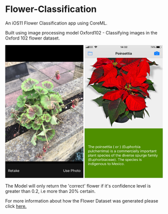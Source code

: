 # Flower-Classification
An iOS11 Flower Classification app using CoreML.

Built using image processing model Oxford102 - Classifying images in the Oxford 102 flower dataset.

<img src="https://github.com/ajvelo/Flower-Classification/blob/master/screenShot_1.PNG" width="250" height="425"> <img src="https://github.com/ajvelo/Flower-Classification/blob/master/screenShot_2.PNG" width="250" height="425">

The Model will only return the 'correct' flower if it's confidence level is greater than 0.2, i.e more than 20% certain.

For more information about how the Flower Dataset was generated please click [here.](http://www.robots.ox.ac.uk/~vgg/data/flowers/102/)
